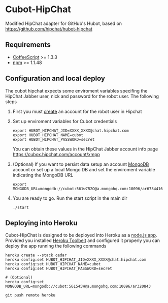 Cubot-HipChat
=============

Modified HipChat adapter for GitHub's Hubot, based on
https://github.com/hipchat/hubot-hipchat

## Requirements

* [CoffeeScript](https://github.com/jashkenas/coffee-script) >= 1.3.3
* [npm](https://github.com/joyent/node/wiki/Installing-Node.js-via-package-manager) >= 1.1.48

## Configuration and local deploy

The cubot hipchat expects some enviroment variables specifing the HipChat Jabber
user, nick and password for the robot user. The following steps

1. First you must [create](https://www.hipchat.com/sign_up) an account for the
   robot user in Hipchat
2. Set up enviroment variables for Cubot credentials

    ```shell
    export HUBOT_HIPCHAT_JID=XXXX_XXXX@chat.hipchat.com
    export HUBOT_HIPCHAT_NAME=cubot
    export HUBOT_HIPCHAT_PASSWORD=secret
    ```

   You can obtain these values in the HipChat Jabber account info page
   https://cubox.hipchat.com/account/xmpp

3. (Optional) If you want to persist data setup an account
   [MongoDB](https://www.mongohq.com/) account or set up a local Mongo DB
   and set the enviroment variable indicating the MongoDB URL

    ```shell
    export MONGODB_URL=mongodb://cubot:561w7R2O@a.mongohq.com:10096/ar6734416
    ```

4. You are ready to go. Run the start script in the main dir

    ```shell
    ./start
    ```

## Deploying into Heroku

Cubot-HipChat is designed to be deployed into Heroku as a
[node.js app](https://devcenter.heroku.com/articles/nodejs). Provided you
installed [Heroku Toolbelt](https://toolbelt.heroku.com/) and configured it
properly you can deploy the app running the following commands

```shell
heroku create --stack cedar
heroku config:set HUBOT_HIPCHAT_JID=XXXX_XXXX@chat.hipchat.com
heroku config:set HUBOT_HIPCHAT_NAME=cubot
heroku config:set HUBOT_HIPCHAT_PASSWORD=secret

# (Optional)
heroku config:set MONGODB_URL=mongodb://cubot:561545W@a.mongohq.com:10096/ar320843

git push remote heroku
```
